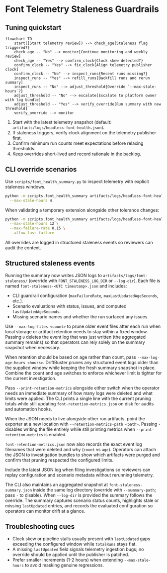 # Font Telemetry Staleness Guardrails

## Tuning quickstart

```mermaid
flowchart TD
    start([Start telemetry review]) --> check_age{Staleness flag triggered?}
    check_age -- "No" --> monitor[Continue monitoring and weekly review]
    check_age -- "Yes" --> confirm_clock{Clock skew detected?}
    confirm_clock -- "Yes" --> fix_clock[Align telemetry publisher clock]
    confirm_clock -- "No" --> inspect_runs{Recent runs missing?}
    inspect_runs -- "Yes" --> refill_runs[Backfill runs and rerun summary]
    inspect_runs -- "No" --> adjust_threshold{Override `--max-stale-hours`?}
    adjust_threshold -- "No" --> escalate[Escalate to platform owner with log bundle]
    adjust_threshold -- "Yes" --> verify_override[Run summary with new threshold]
    verify_override --> monitor
```

1. Start with the latest telemetry snapshot (default: `artifacts/logs/headless-font-health.json`).
2. If staleness triggers, verify clock alignment on the telemetry publisher first.
3. Confirm minimum run counts meet expectations before relaxing thresholds.
4. Keep overrides short-lived and record rationale in the backlog.

## CLI override scenarios

Use `scripts/font_health_summary.py` to inspect telemetry with explicit staleness windows.

```bash
python -m scripts.font_health_summary artifacts/logs/headless-font-health.json \
  --max-stale-hours 4
```

When validating a temporary extension alongside other tolerance changes:

```bash
python -m scripts.font_health_summary artifacts/logs/headless-font-health.json \
  --max-stale-hours 12 \
  --max-failure-rate 0.15 \
  --allow-last-failure
```

All overrides are logged in structured staleness events so reviewers can audit the context.

## Structured staleness events

Running the summary now writes JSON logs to `artifacts/logs/font-staleness/` (override with
`FONT_STALENESS_LOG_DIR` or `--log-dir`). Each file is named `font-staleness-<UTC timestamp>.json`
and includes:

- CLI guardrail configuration (`maxFailureRate`, `maxLastUpdatedAgeSeconds`, etc.).
- Scenario evaluations with status, issues, and computed `lastUpdatedAgeSeconds`.
- Missing scenario names and whether the run surfaced any issues.

Use `--max-log-files <count>` to prune older event files after each run when local storage or
artifact retention needs to stay within a fixed window. Passing `0` deletes the event log that was
just written (the aggregated summary remains) so that operators can rely solely on the summary
snapshot when necessary.

When retention should be based on age rather than count, pass `--max-log-age-hours <hours>`.
DriftBuster prunes any structured event logs older than the supplied window while keeping the
fresh summary snapshot in place. Combine the count and age switches to enforce whichever limit is
tighter for the current investigation.

Pass `--print-retention-metrics` alongside either switch when the operator needs an immediate
summary of how many logs were deleted and what limits were applied. The CLI prints a single line
with the current pruning totals while still updating `font-retention-metrics.json` on disk for
audits and automation hooks.

When the JSON needs to live alongside other run artifacts, point the exporter at a new location
with `--retention-metrics-path <path>`. Passing `-` disables writing the file entirely while still
printing metrics when `--print-retention-metrics` is enabled.

`font-retention-metrics.json` now also records the exact event log filenames that were deleted and
why (`count` vs `age`). Operators can attach the JSON to investigation bundles to show which
artifacts were purged and confirm that pruning respected the configured limits.

Include the latest JSON log when filing investigations so reviewers can replay configuration and
scenario metadata without rerunning telemetry.

The CLI also maintains an aggregated snapshot at `font-staleness-summary.json` inside the same log
directory (override with `--summary-path`; pass `-` to disable). When `--log-dir` is provided the
summary follows the override. The summary captures scenario status counts, highlights stale or
missing `lastUpdated` entries, and records the evaluated configuration so operators can monitor
drift at a glance.

## Troubleshooting cues

- Clock skew or pipeline stalls usually present with `lastUpdated` gaps exceeding the configured
  window while `totalRuns` stays flat.
- A missing `lastUpdated` field signals telemetry ingestion bugs; no override should be applied
  until the publisher is patched.
- Prefer smaller increments (1-2 hours) when extending `--max-stale-hours` to avoid masking
  genuine regressions.
